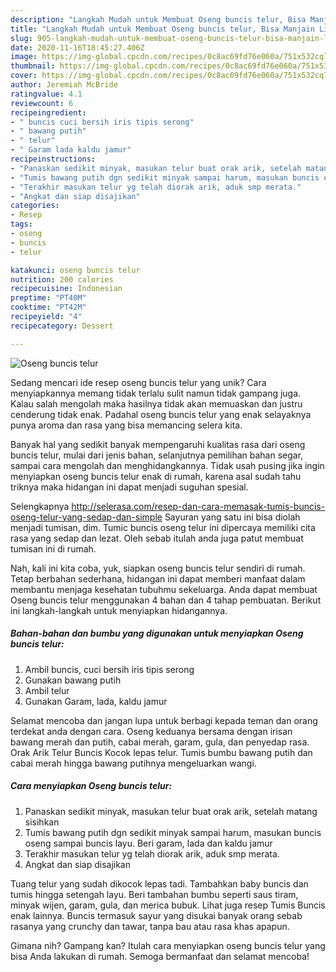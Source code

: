 ```yaml
---
description: "Langkah Mudah untuk Membuat Oseng buncis telur, Bisa Manjain Lidah"
title: "Langkah Mudah untuk Membuat Oseng buncis telur, Bisa Manjain Lidah"
slug: 905-langkah-mudah-untuk-membuat-oseng-buncis-telur-bisa-manjain-lidah
date: 2020-11-16T18:45:27.406Z
image: https://img-global.cpcdn.com/recipes/0c8ac69fd76e060a/751x532cq70/oseng-buncis-telur-foto-resep-utama.jpg
thumbnail: https://img-global.cpcdn.com/recipes/0c8ac69fd76e060a/751x532cq70/oseng-buncis-telur-foto-resep-utama.jpg
cover: https://img-global.cpcdn.com/recipes/0c8ac69fd76e060a/751x532cq70/oseng-buncis-telur-foto-resep-utama.jpg
author: Jeremiah McBride
ratingvalue: 4.1
reviewcount: 6
recipeingredient:
- " buncis cuci bersih iris tipis serong"
- " bawang putih"
- " telur"
- " Garam lada kaldu jamur"
recipeinstructions:
- "Panaskan sedikit minyak, masukan telur buat orak arik, setelah matang sisihkan"
- "Tumis bawang putih dgn sedikit minyak sampai harum, masukan buncis oseng sampai buncis layu. Beri garam, lada dan kaldu jamur"
- "Terakhir masukan telur yg telah diorak arik, aduk smp merata."
- "Angkat dan siap disajikan"
categories:
- Resep
tags:
- oseng
- buncis
- telur

katakunci: oseng buncis telur 
nutrition: 200 calories
recipecuisine: Indonesian
preptime: "PT40M"
cooktime: "PT42M"
recipeyield: "4"
recipecategory: Dessert

---
```



![Oseng buncis telur](https://img-global.cpcdn.com/recipes/0c8ac69fd76e060a/751x532cq70/oseng-buncis-telur-foto-resep-utama.jpg)

Sedang mencari ide resep oseng buncis telur yang unik? Cara menyiapkannya memang tidak terlalu sulit namun tidak gampang juga. Kalau salah mengolah maka hasilnya tidak akan memuaskan dan justru cenderung tidak enak. Padahal oseng buncis telur yang enak selayaknya punya aroma dan rasa yang bisa memancing selera kita.

Banyak hal yang sedikit banyak mempengaruhi kualitas rasa dari oseng buncis telur, mulai dari jenis bahan, selanjutnya pemilihan bahan segar, sampai cara mengolah dan menghidangkannya. Tidak usah pusing jika ingin menyiapkan oseng buncis telur enak di rumah, karena asal sudah tahu triknya maka hidangan ini dapat menjadi suguhan spesial.

Selengkapnya http://selerasa.com/resep-dan-cara-memasak-tumis-buncis-oseng-telur-yang-sedap-dan-simple Sayuran yang satu ini bisa diolah menjadi tumisan, dim. Tumic buncis oseng telur ini dipercaya memiliki cita rasa yang sedap dan lezat. Oleh sebab itulah anda juga patut membuat tumisan ini di rumah.


Nah, kali ini kita coba, yuk, siapkan oseng buncis telur sendiri di rumah. Tetap berbahan sederhana, hidangan ini dapat memberi manfaat dalam membantu menjaga kesehatan tubuhmu sekeluarga. Anda dapat membuat Oseng buncis telur menggunakan 4 bahan dan 4 tahap pembuatan. Berikut ini langkah-langkah untuk menyiapkan hidangannya.

<!--inarticleads1-->

##### Bahan-bahan dan bumbu yang digunakan untuk menyiapkan Oseng buncis telur:

1. Ambil  buncis, cuci bersih iris tipis serong
1. Gunakan  bawang putih
1. Ambil  telur
1. Gunakan  Garam, lada, kaldu jamur


Selamat mencoba dan jangan lupa untuk berbagi kepada teman dan orang terdekat anda dengan cara. Oseng keduanya bersama dengan irisan bawang merah dan putih, cabai merah, garam, gula, dan penyedap rasa. Orak Arik Telur Buncis Kocok lepas telur. Tumis bumbu bawang putih dan cabai merah hingga bawang putihnya mengeluarkan wangi. 

<!--inarticleads2-->

##### Cara menyiapkan Oseng buncis telur:

1. Panaskan sedikit minyak, masukan telur buat orak arik, setelah matang sisihkan
1. Tumis bawang putih dgn sedikit minyak sampai harum, masukan buncis oseng sampai buncis layu. Beri garam, lada dan kaldu jamur
1. Terakhir masukan telur yg telah diorak arik, aduk smp merata.
1. Angkat dan siap disajikan


Tuang telur yang sudah dikocok lepas tadi. Tambahkan baby buncis dan tumis hingga setengah layu. Beri tambahan bumbu seperti saus tiram, minyak wijen, garam, gula, dan merica bubuk. Lihat juga resep Tumis Buncis enak lainnya. Buncis termasuk sayur yang disukai banyak orang sebab rasanya yang crunchy dan tawar, tanpa bau atau rasa khas apapun. 

Gimana nih? Gampang kan? Itulah cara menyiapkan oseng buncis telur yang bisa Anda lakukan di rumah. Semoga bermanfaat dan selamat mencoba!
